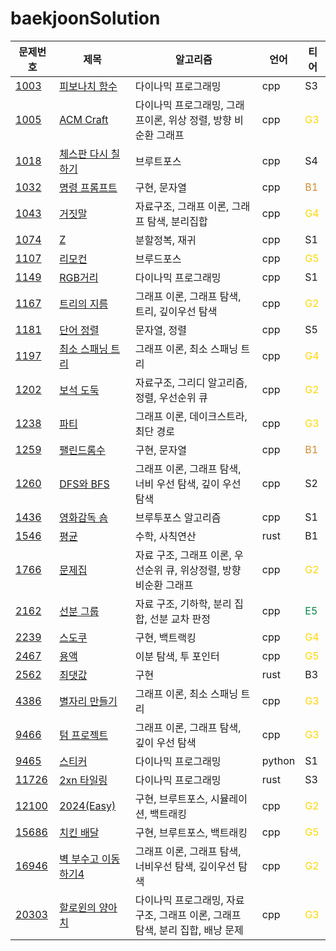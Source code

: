 # baekjoonSolution
|문제번호|제목|알고리즘|언어|티어
|---|---|---|---|---|
|[1003](https://www.acmicpc.net/problem/1003)|[피보나치 함수](/CPP/1003_fibonacci_callback.cpp)|다이나믹 프로그래밍|cpp| S3 
|[1005](https://www.acmicpc.net/problem/1005)|[ACM Craft](/CPP/1005_ACMcraft.cpp)|다이나믹 프로그래밍, 그래프이론, 위상 정렬, 방향 비순환 그래프|cpp|<span style="color:gold"> G3 </span>
|[1018](https://www.acmicpc.net/problem/1018)|[체스판 다시 칠하기](/CPP/1018_chass.cpp)|브루트포스|cpp| S4 
|[1032](https://www.acmicpc.net/problem/1032)|[명령 프롬프트](/CPP/1032_cmd.cpp)|구현, 문자열|cpp|<span style="color:#cc8e34"> B1 </span>
|[1043](https://www.acmicpc.net/problem/1043)|[거짓말](/CPP/1043_party.cpp)|자료구조, 그래프 이론, 그래프 탐색, 분리집합|cpp|<span style="color:gold"> G4 </span>
|[1074](https://www.acmicpc.net/problem/1074)|[Z](/CPP/1074_z.cpp)|분할정복, 재귀|cpp| S1
|[1107](https://www.acmicpc.net/problem/1107)|[리모컨](/CPP/1107_remocon.cpp)|브루드포스|cpp| <span style="color:gold"> G5 </span>
|[1149](https://www.acmicpc.net/problem/1149)|[RGB거리](/CPP/1149_rgb.cpp)|다이나믹 프로그래밍|cpp| S1
|[1167](https://www.acmicpc.net/problem/1167)|[트리의 지름](/CPP/1167_treeR.cpp)|그래프 이론, 그래프 탐색, 트리, 깊이우선 탐색|cpp| <span style="color:gold"> G2 </span>
|[1181](https://www.acmicpc.net/problem/1181)|[단어 정렬](/CPP/1181_wordsort.cpp)|문자열, 정렬|cpp| S5
|[1197](https://www.acmicpc.net/problem/1197)|[최소 스패닝 트리](/CPP/1197_MST.cpp)|그래프 이론, 최소 스패닝 트리|cpp| <span style="color:gold"> G4 </span>
|[1202](https://www.acmicpc.net/problem/1202)|[보석 도둑](/CPP/1202_jewelryiThief.cpp)|자료구조, 그리디 알고리즘, 정렬, 우선순위 큐|cpp| <span style="color:gold"> G2 </span>
|[1238](https://www.acmicpc.net/problem/1238)|[파티](/CPP/1238_party.cpp)|그래프 이론, 데이크스트라, 최단 경로|cpp| <span style="color:gold"> G3 </span>
|[1259](https://www.acmicpc.net/problem/1259)|[팰린드롬수](/CPP/1259_pal.cpp)|구현, 문자열|cpp|<span style="color:#cc8e34"> B1 </span>
|[1260](https://www.acmicpc.net/problem/1260)|[DFS와 BFS](/CPP/1260_DFS_BFS.cpp)|그래프 이론, 그래프 탐색, 너비 우선 탐색, 깊이 우선 탐색 |cpp| S2
|[1436](https://www.acmicpc.net/problem/1436)|[영화감독 숌](/CPP/1436_movie.cpp)|브루투포스 알고리즘|cpp| S1
|[1546](https://www.acmicpc.net/problem/1546)|[평균](/RUST/1546_avg.rs)|수학, 사칙연산|rust| B1
|[1766](https://www.acmicpc.net/problem/1766)|[문제집](/CPP/1766_quizSolv.cpp)|자료 구조, 그래프 이론, 우선순위 큐, 위상정렬, 방향 비순환 그래프|cpp| <span style="color:gold"> G2 </span>
|[2162](https://www.acmicpc.net/problem/2162)|[선분 그룹](/CPP/2162_lineGroup.cpp)|자료 구조, 기하학, 분리 집합, 선분 교차 판정|cpp| <span style="color:#058743"> E5 </span>
|[2239](https://www.acmicpc.net/problem/2239)|[스도쿠](/CPP/2239_sudoku.cpp)|구현, 백트랙킹|cpp|<span style="color:gold"> G4 </span>
|[2467](https://www.acmicpc.net/problem/2467)|[용액](/CPP/2467_liquid.cpp)|이분 탐색, 투 포인터|cpp|<span style="color:gold"> G5 </span>
|[2562](https://www.acmicpc.net/problem/2562)|[최댓값](/RUST/2562_biggestNum.rs)|구현|rust| B3
|[4386](https://www.acmicpc.net/problem/4386)|[별자리 만들기](/CPP/4386_constellation.cpp)|그래프 이론, 최소 스패닝 트리|cpp|<span style="color:gold"> G3 </span>
|[9466](https://www.acmicpc.net/problem/9466)|[텀 프로젝트](/CPP/9466_termProject.cpp)|그래프 이론, 그래프 탐색, 깊이 우선 탐색|cpp|<span style="color:gold"> G3 </span>
|[9465](https://www.acmicpc.net/problem/9465)|[스티커](/PYTHON/9465_sticker.py)|다이나믹 프로그래밍|python| S1
|[11726](https://www.acmicpc.net/problem/11726)|[2xn 타일링](/RUST/11726_2nTile.rs)|다이나믹 프로그래밍|rust| S3
|[12100](https://www.acmicpc.net/problem/12100)|[2024(Easy)](/CPP/12100_Easy2024.cpp)|구현, 브루트포스, 시뮬레이션, 백트래킹|cpp|<span style="color:gold"> G2 </span>
|[15686](https://www.acmicpc.net/problem/15686)|[치킨 배달](/CPP/15686_chickenDelivery.cpp)|구현, 브루트포스, 백트래킹|cpp|<span style="color:gold"> G5 </span>
|[16946](https://www.acmicpc.net/problem/16946)|[벽 부수고 이동하기4](/CPP/16946_breakWall.cpp)|그래프 이론, 그래프 탐색, 너비우선 탐색, 깊이우선 탐색|cpp|<span style="color:gold"> G2 </span>
|[20303](https://www.acmicpc.net/problem/20303)|[할로윈의 양아치](/CPP/20303_halloween.cpp)|다이나믹 프로그래밍, 자료 구조, 그래프 이론, 그래프 탐색, 분리 집합, 배낭 문제|cpp|<span style="color:gold"> G3 </span>
